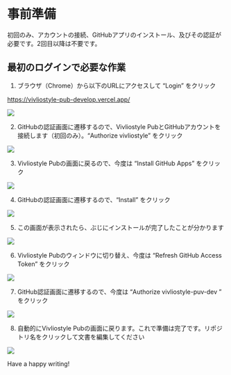 # 事前準備

初回のみ、アカウントの接続、GitHubアプリのインストール、及びその認証が必要です。2回目以降は不要です。

## 最初のログインで必要な作業

1. ブラウザ（Chrome）から以下のURLにアクセスして “Login” をクリック

https://vivliostyle-pub-develop.vercel.app/

![ ](images/advance-preparation/login/fig-1.png)

2. GitHubの認証画面に遷移するので、Vivliostyle PubとGitHubアカウントを接続します（初回のみ）。“Authorize vivliostyle” をクリック 

![ ](images/advance-preparation/login/fig-2.png)

3. Vivliostyle Pubの画面に戻るので、今度は “Install GitHub Apps” をクリック

![ ](images/advance-preparation/login/fig-3.png)

4. GitHubの認証画面に遷移するので、“Install” をクリック

![ ](images/advance-preparation/login/fig-4.png)

5. この画面が表示されたら、ぶじにインストールが完了したことが分かります

![ ](images/advance-preparation/login/fig-5.png)

6. Vivliostyle Pubのウィンドウに切り替え、今度は “Refresh GitHub Access Token” をクリック

![ ](images/advance-preparation/login/fig-6.png)

7. GitHub認証画面に遷移するので、今度は “Authorize vivliostyle-puv-dev ” をクリック

![ ](images/advance-preparation/login/fig-7.png)

8. 自動的にVivliostyle Pubの画面に戻ります。これで準備は完了です。リポジトリ名をクリックして文書を編集してください

![ ](images/advance-preparation/login/fig-8.png)

Have a happy writing!